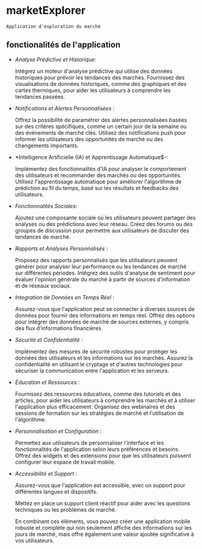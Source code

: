# marketExplorer
    
    Application d'exploration du marché 

## fonctionalités de l'application

* *Analyse Prédictive et Historique*:

    Intégrez un moteur d'analyse prédictive qui utilise des données historiques pour prévoir les tendances des marchés.
    Fournissez des visualisations de données historiques, comme des graphiques et des cartes thermiques, pour aider les utilisateurs à comprendre les tendances passées.

* *Notifications et Alertes Personnalisées :*

    Offrez la possibilité de paramétrer des alertes personnalisées basées sur des critères spécifiques, comme un certain jour de la semaine ou des événements de marché clés.
    Utilisez des notifications push pour informer les utilisateurs des opportunités de marché ou des changements importants.

* *Intelligence Artificielle (IA) et Apprentissage Automatique$-:

    Implémentez des fonctionnalités d'IA pour analyser le comportement des utilisateurs et recommander des marchés ou des opportunités.
    Utilisez l'apprentissage automatique pour améliorer l'algorithme de prédiction au fil du temps, basé sur les résultats et feedbacks des utilisateurs.

* *Fonctionnalités Sociales*:

    Ajoutez une composante sociale où les utilisateurs peuvent partager des analyses ou des prédictions avec leur réseau.
    Créez des forums ou des groupes de discussion pour permettre aux utilisateurs de discuter des tendances de marché.

* *Rapports et Analyses Personnalisés* :

    Proposez des rapports personnalisés que les utilisateurs peuvent générer pour analyser leur performance ou les tendances de marché sur différentes périodes.
    Intégrez des outils d'analyse de sentiment pour évaluer l'opinion générale du marché à partir de sources d'information et de réseaux sociaux.

* *Integration de Données en Temps Réel* :

    Assurez-vous que l'application peut se connecter à diverses sources de données pour fournir des informations en temps réel.
    Offrez des options pour intégrer des données de marché de sources externes, y compris des flux d'informations financières.

* *Sécurité et Confidentialité* :

    Implémentez des mesures de sécurité robustes pour protéger les données des utilisateurs et les informations sur les marchés.
    Assurez la confidentialité en utilisant le cryptage et d'autres technologies pour sécuriser la communication entre l'application et les serveurs.

* *Éducation et Ressources* :

    Fournissez des ressources éducatives, comme des tutoriels et des articles, pour aider les utilisateurs à comprendre les marchés et à utiliser l'application plus efficacement.
    Organisez des webinaires et des sessions de formation sur les stratégies de marché et l'utilisation de l'algorithme.

* *Personnalisation et Configuration* :

    Permettez aux utilisateurs de personnaliser l'interface et les fonctionnalités de l'application selon leurs préférences et besoins.
    Offrez des widgets et des extensions pour que les utilisateurs puissent configurer leur espace de travail mobile.

* *Accessibilité et Support* :

    Assurez-vous que l'application est accessible, avec un support pour différentes langues et dispositifs.

    Mettez en place un support client réactif pour aider avec les questions techniques ou les problèmes de marché.

    En combinant ces éléments, vous pouvez créer une application mobile robuste et complète qui non seulement affiche des informations sur les jours de marché, mais offre également une valeur ajoutée significative à vos utilisateurs.